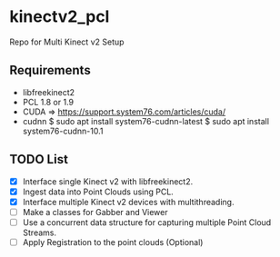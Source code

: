 # kinectv2_pcl
Repo for Multi Kinect v2 Setup

## Requirements
- libfreekinect2
- PCL 1.8 or 1.9
- CUDA => https://support.system76.com/articles/cuda/
- cudnn
    $ sudo apt install system76-cudnn-latest
    $ sudo apt install system76-cudnn-10.1


## TODO List
- [x] Interface single Kinect v2 with libfreekinect2.
- [x] Ingest data into Point Clouds using PCL.
- [x] Interface multiple Kinect v2 devices with multithreading.
- [ ] Make a classes for Gabber and Viewer
- [ ] Use a concurrent data structure for capturing multiple Point Cloud Streams.
- [ ] Apply Registration to the point clouds (Optional)
